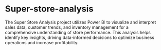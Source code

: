 # Super-store-analysis
The Super Store Analysis project utilizes Power BI to visualize and interpret sales data, customer trends, and inventory management for a comprehensive understanding of store performance. This analysis helps identify key insights, driving data-informed decisions to optimize business operations and increase profitability.
